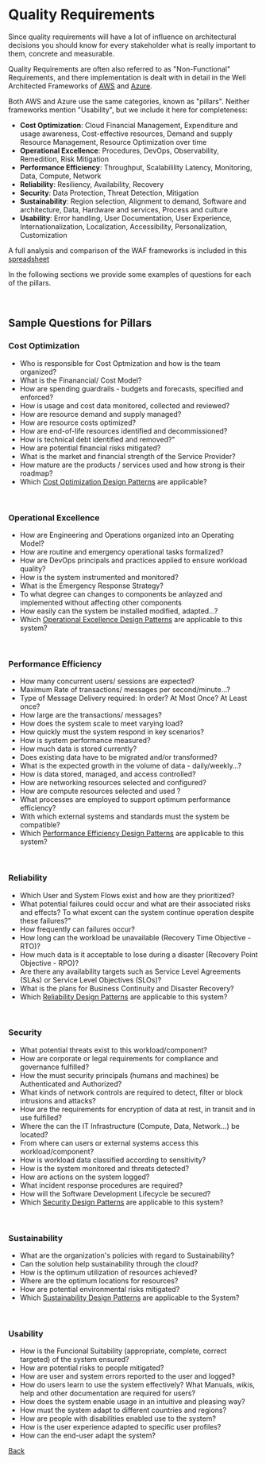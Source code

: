 # Quality Requirements
Since quality requirements will have a lot of influence on architectural decisions you should know for every stakeholder what is really important to them, concrete and measurable.

Quality Requirements are often also referred to as "Non-Functional" Requirements, and there implementation is dealt with in detail in the Well Architected Frameworks of [AWS](https://aws.amazon.com/architecture/well-architected/) and [Azure](https://learn.microsoft.com/en-us/azure/well-architected/).

Both AWS and Azure use the same categories, known as "pillars". Neither frameworks mention "Usability", but we include it here for completeness:
 - **Cost Optimization**: Cloud Financial Management, Expenditure and usage awareness, Cost-effective resources, Demand and supply Resource Management, Resource Optimization over time
 - **Operational Excellence**: Procedures, DevOps, Observability, Remedition, Risk Mitigation
 - **Performance Efficiency**: Throughput, Scalabilility Latency, Monitoring, Data, Compute, Network
 - **Reliability**: Resiliency, Availability, Recovery
 - **Security**: Data Protection, Threat Detection,  Mitigation
 - **Sustainability**: Region selection, Alignment to demand, Software and architecture, Data, Hardware and services, Process and culture
 - **Usability**: Error handling, User Documentation, User Experience, Internationalization, Localization, Accessibility, Personalization, Customization

A full analysis and comparison of the WAF frameworks is included in this [spreadsheet](./assets/WAF-Checklists.xlsx)

In the following sections we provide some examples of questions for each of the pillars.

<br>

## Sample Questions for Pillars
### Cost Optimization
 - Who is responsible for Cost Optmization and how is the team organized? 
 - What is the Finanancial/ Cost Model?
 - How are spending guardrails - budgets and forecasts, specified and enforced?
 - How is usage and cost data monitored, collected and reviewed?
 - How are resource demand and supply managed?
 - How are resource costs optimized?
 - How are end-of-life resources identified and decommissioned?
 - How is technical debt identified and removed?"
 - How are potential financial risks mitigated?
 - What is the market and financial strength of the Service Provider?
 - How mature are the products / services used and how strong is their roadmap?
 - Which [Cost Optimization Design Patterns](https://learn.microsoft.com/en-us/azure/well-architected/cost-optimization/design-patterns) are applicable?

<br>

### Operational Excellence
- How are Engineering and Operations organized into an Operating Model?
- How are routine and emergency operational tasks formalized?
 - How are DevOps principals and practices applied to ensure workload quality?
 - How is the system instrumented and monitored?
 - What is the Emergency Response Strategy?
 - To what degree can changes to components be anlayzed and implemented without affecting other components
 - How easily can the system be installed modified, adapted…?
 - Which [Operational Excellence Design Patterns](https://learn.microsoft.com/en-us/azure/well-architected/operational-excellence/design-patterns) are applicable to this system?

<br>

### Performance Efficiency
 - How many concurrent users/ sessions are expected? 
 - Maximum Rate of transactions/ messages per second/minute…? 
 - Type of Message Delivery required: In order? At Most Once? At Least once?
 - How large are the transactions/ messages?
 - How does the system scale to meet varying load? 
 - How quickly must the system respond in key scenarios? 
 - How is system performance measured?
 - How much data is stored currently?  
 - Does existing data have to be migrated and/or transformed? 
 - What is the expected growth in the volume of data - daily/weekly…? 
 - How is data stored, managed, and access controlled?
 - How are networking resources selected and configured?
 - How are compute resources selected and used ?
 - What processes are employed to support optimum performance efficiency?
 - With which external systems and standards must the system be compatible?
 - Which [Performance Efficiency Design Patterns](https://learn.microsoft.com/en-us/azure/well-architected/performance-efficiency/design-patterns) are applicable to this system?

<br>

### Reliability
 - Which User and System Flows exist and how are they prioritized?
 - What potential failures could occur and what are their associated risks and effects?
To what excent can the system continue operation despite these failures?"
 - How frequently can failures occur?
 - How long can the workload be unavailable (Recovery Time Objective - RTO)?
 - How much data is it acceptable to lose during a disaster (Recovery Point Objective - RPO)?
 - Are there any availability targets such as Service Level Agreements (SLAs) or Service Level Objectives (SLOs)?
 - What is the plans for Business Continuity and Disaster Recovery?
 - Which [Reliability Design Patterns](https://learn.microsoft.com/en-us/azure/well-architected/reliability/design-patterns) are applicable to this system?


<br>

### Security
 - What potential threats exist to this workload/component?
 - How are corporate or legal requirements for compliance and governance fulfilled?
 - How the must security principals (humans and machines) be Authenticated and Authorized? 
 - What kinds of network controls are required to detect, filter or block intrusions and attacks?
 - How are the requirements for encryption of data at rest, in transit and in use fulfilled?
 - Where the can the IT Infrastructure (Compute, Data, Network…) be located?
 - From where can users or external systems access this workload/component?
 - How is workload data classified according to sensitivity?
 - How is the system monitored and threats detected?
 - How are actions on the system logged?
 - What incident response procedures are required?
 - How will the Software Development Lifecycle be secured?
 - Which [Security Design Patterns](https://learn.microsoft.com/en-us/azure/well-architected/security/design-patterns) are applicable to this system?

<br>

### Sustainability
 - What are the organization's policies with regard to Sustainability?
 - Can the solution help sustainability through the cloud?
 - How is the optimum utilization of resources achieved?
 - Where are the optimum locations for resources?
 - How are potential environmental risks mitigated?
 - Which [Sustainability Design Patterns](https://learn.microsoft.com/en-us/azure/well-architected/sustainability/sustainability-application-design) are applicable to the System?

<br>

### Usability
 - How is the Funcional Suitability (appropriate, complete, correct targeted) of the system ensured?
 - How are potential risks to people mitigated?
 - How are user and system errors reported to the user and logged?
 - How do users learn to use the system effectively? 
What Manuals, wikis, help and other documentation are required for users?
 - How does the system enable usage in an intuitive and pleasing way?
 - How must the system adapt to different countries and regions?
 - How are people with disabilities enabled use to the system?
 - How is the user experience adapted to specific user profiles?
 - How can the end-user adapt  the system?





[Back](../README.md)
